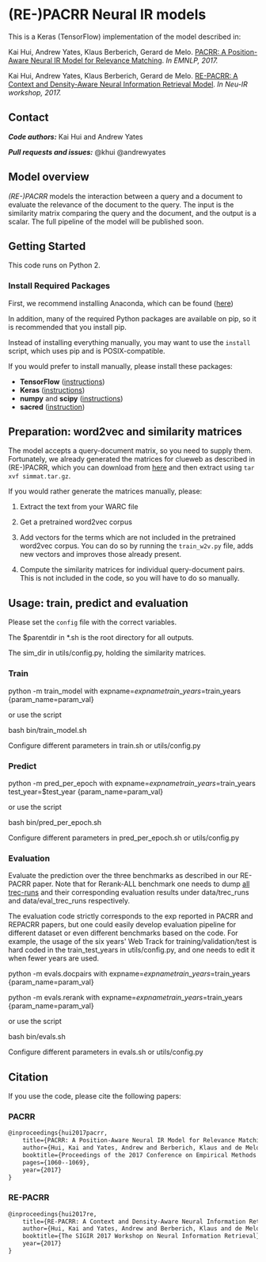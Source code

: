 # (RE-)PACRR Neural IR models

This is a Keras (TensorFlow) implementation of the model described in:

Kai Hui, Andrew Yates, Klaus Berberich, Gerard de Melo.
[PACRR: A Position-Aware Neural IR Model for Relevance Matching](https://arxiv.org/pdf/1704.03940.pdf).
*In EMNLP, 2017.*

Kai Hui, Andrew Yates, Klaus Berberich, Gerard de Melo.
[RE-PACRR: A Context and Density-Aware Neural Information Retrieval Model](https://arxiv.org/pdf/1706.10192.pdf).
*In Neu-IR workshop, 2017.*

## Contact

***Code authors:*** Kai Hui and Andrew Yates

***Pull requests and issues:*** @khui @andrewyates

## Model overview

*(RE-)PACRR* models the interaction between a query and a document to evaluate
the relevance of the document to the query. The input is the similarity matrix
comparing the query and the document, and the output is a scalar. The full
pipeline of the model will be published soon.

## Getting Started

This code runs on Python 2.

### Install Required Packages

First, we recommend installing Anaconda, which can be found ([here](https://www.continuum.io/downloads))

In addition, many of the required Python packages are available on pip, so it is recommended that you install pip.

Instead of installing everything manually, you may want to use the `install` script, which uses pip and is POSIX-compatible.

If you would prefer to install manually, please install these packages:

* **TensorFlow** ([instructions](https://www.tensorflow.org/install/))
* **Keras** ([instructions](https://keras.io/#installation))
* **numpy** and **scipy** ([instructions](https://www.scipy.org/install.html))
* **sacred** ([instruction](http://sacred.readthedocs.io/en/latest/quickstart.html#installation))

## Preparation: word2vec and similarity matrices

The model accepts a query-document matrix, so you need to supply them. Fortunately, we already generated the matrices for clueweb as described in (RE-)PACRR, which you can download from [here](https://drive.google.com/file/d/0B3FrsWe6Y5YqdEtfSjI4N0h1LXM/view?usp=sharing) and then extract using `tar xvf simmat.tar.gz`.

If you would rather generate the matrices manually, please:

1. Extract the text from your WARC file

1. Get a pretrained word2vec corpus

1. Add vectors for the terms which are not included in the pretrained word2vec corpus. You can do so by running the `train_w2v.py` file, adds new vectors and improves those already present.

1. Compute the similarity matrices for individual query-document pairs. This is not included in the code, so you will have to do so manually.

## Usage: train, predict and evaluation

Please set the `config` file with the correct variables.

The $parentdir in \*.sh is the root directory for all outputs.

The sim\_dir in utils/config.py, holding the similarity matrices.

### Train

python -m train\_model with expname=$expname train\_years=$train\_years {param\_name=param\_val}

or use the script

bash bin/train\_model.sh

Configure different parameters in train.sh or utils/config.py

### Predict

python -m pred\_per\_epoch with expname=$expname train\_years=$train\_years test\_year=$test\_year {param\_name=param\_val}

or use the script

bash bin/pred\_per\_epoch.sh

Configure different parameters in pred\_per\_epoch.sh or utils/config.py

### Evaluation

Evaluate the prediction over the three benchmarks as described in our RE-PACRR paper. Note that
for Rerank-ALL benchmark one needs to dump [all trec-runs](http://trec.nist.gov/results/)
and their corresponding evaluation results
under data/trec\_runs and data/eval\_trec\_runs respectively.

The evaluation code strictly corresponds to the exp reported in PACRR and REPACRR papers, but one could
easily develop evaluation pipeline for different dataset or even different benchmarks based on the code. For example, the
usage of the six years' Web Track for training/validation/test
is hard coded in the train\_test\_years in utils/config.py, and one needs
to edit it when fewer years are used.

python -m evals.docpairs with expname=$expname train\_years=$train\_years {param\_name=param\_val}

python -m evals.rerank with expname=$expname train\_years=$train\_years {param\_name=param\_val}

or use the script

bash bin/evals.sh

Configure different parameters in evals.sh or utils/config.py

## Citation

If you use the code, please cite the following papers:

### PACRR

```latex
@inproceedings{hui2017pacrr,
	title={PACRR: A Position-Aware Neural IR Model for Relevance Matching},
	author={Hui, Kai and Yates, Andrew and Berberich, Klaus and de Melo, Gerard},
	booktitle={Proceedings of the 2017 Conference on Empirical Methods in Natural Language Processing},
	pages={1060--1069},
	year={2017}
}
```

### RE-PACRR

```latex
@inproceedings{hui2017re,
	title={RE-PACRR: A Context and Density-Aware Neural Information Retrieval Model},
	author={Hui, Kai and Yates, Andrew and Berberich, Klaus and de Melo, Gerard},
	booktitle={The SIGIR 2017 Workshop on Neural Information Retrieval},
	year={2017}
}
```
